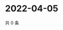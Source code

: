 # 2022-04-05

共 0 条

<!-- BEGIN WEIBO -->
<!-- 最后更新时间 Tue Apr 05 2022 23:21:43 GMT+0800 (China Standard Time) -->

<!-- END WEIBO -->
